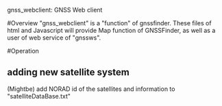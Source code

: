 gnss_webclient: GNSS Web client

#Overview
"gnss_webclient" is a "function" of gnssfinder. These files of html and Javascript will provide Map function of GNSSFinder, as well as a user of web service of "gnssws".

	 
#Operation
## adding new satellite system
(Mightbe) add NORAD id of the satellites and information to "satelliteDataBase.txt"


